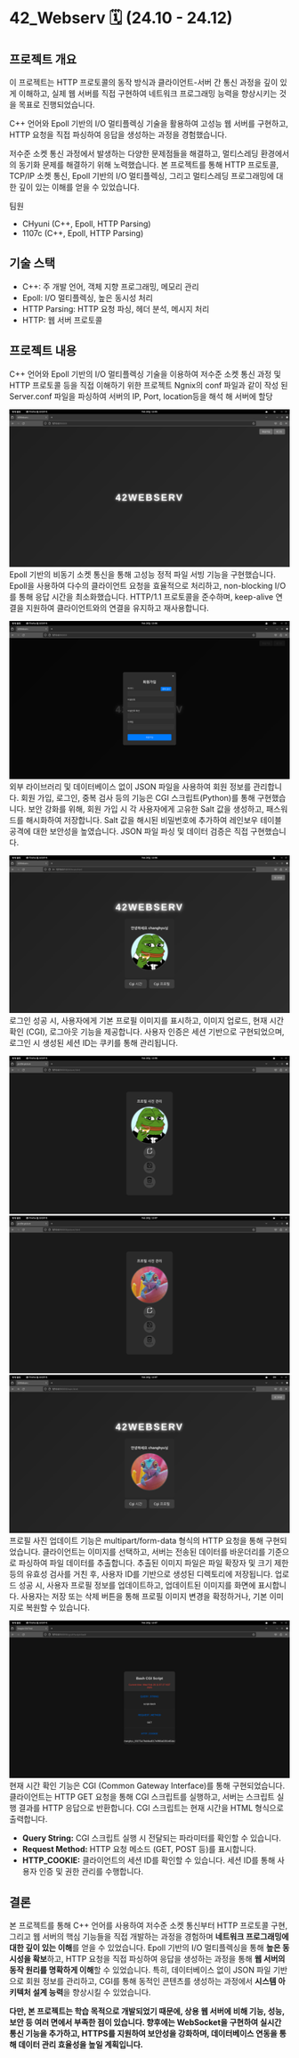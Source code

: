 # 42_Webserv 🗓️ (24.10 - 24.12)

## 프로젝트 개요

이 프로젝트는 HTTP 프로토콜의 동작 방식과 클라이언트-서버 간 통신 과정을 깊이 있게 이해하고, 실제 웹 서버를 직접 구현하여 네트워크 프로그래밍 능력을 향상시키는 것을 목표로 진행되었습니다.

C++ 언어와 Epoll 기반의 I/O 멀티플렉싱 기술을 활용하여 고성능 웹 서버를 구현하고, HTTP 요청을 직접 파싱하여 응답을 생성하는 과정을 경험했습니다.

저수준 소켓 통신 과정에서 발생하는 다양한 문제점들을 해결하고, 멀티스레딩 환경에서의 동기화 문제를 해결하기 위해 노력했습니다. 본 프로젝트를 통해 HTTP 프로토콜, TCP/IP 소켓 통신, Epoll 기반의 I/O 멀티플렉싱, 그리고 멀티스레딩 프로그래밍에 대한 깊이 있는 이해를 얻을 수 있었습니다.

팀원

* CHyuni (C++, Epoll, HTTP Parsing)
* 1107c (C++, Epoll, HTTP Parsing)

## 기술 스택

* C++: 주 개발 언어, 객체 지향 프로그래밍, 메모리 관리
* Epoll: I/O 멀티플렉싱, 높은 동시성 처리
* HTTP Parsing: HTTP 요청 파싱, 헤더 분석, 메시지 처리
* HTTP: 웹 서버 프로토콜

## 프로젝트 내용
C++ 언어와 Epoll 기반의 I/O 멀티플렉싱 기술을 이용하여 저수준 소켓 통신 과정 및 HTTP 프로토콜 등을 직접 이해하기 위한 프로젝트
Ngnix의 conf 파일과 같이 작성 된 Server.conf 파일을 파싱하여 서버의 IP, Port, location등을 해석 해 서버에 할당


![홈화면](./image/0.png)
Epoll 기반의 비동기 소켓 통신을 통해 고성능 정적 파일 서빙 기능을 구현했습니다. Epoll을 사용하여 다수의 클라이언트 요청을 효율적으로 처리하고, non-blocking I/O를 통해 응답 시간을 최소화했습니다. HTTP/1.1 프로토콜을 준수하며, keep-alive 연결을 지원하여 클라이언트와의 연결을 유지하고 재사용합니다.

![회원가입](./image/1.png)
외부 라이브러리 및 데이터베이스 없이 JSON 파일을 사용하여 회원 정보를 관리합니다. 회원 가입, 로그인, 중복 검사 등의 기능은 CGI 스크립트(Python)를 통해 구현했습니다. 보안 강화를 위해, 회원 가입 시 각 사용자에게 고유한 Salt 값을 생성하고, 패스워드를 해시화하여 저장합니다. Salt 값을 해시된 비밀번호에 추가하여 레인보우 테이블 공격에 대한 보안성을 높였습니다. JSON 파일 파싱 및 데이터 검증은 직접 구현했습니다.

![로그인후화면](./image/2.png)
로그인 성공 시, 사용자에게 기본 프로필 이미지를 표시하고, 이미지 업로드, 현재 시간 확인 (CGI), 로그아웃 기능을 제공합니다. 사용자 인증은 세션 기반으로 구현되었으며, 로그인 시 생성된 세션 ID는 쿠키를 통해 관리됩니다.

![프로필사진업데이트](./image/3.png)
![프로필사진업데이트2](./image/4.png)
![변경후](./image/5.png)
프로필 사진 업데이트 기능은 multipart/form-data 형식의 HTTP 요청을 통해 구현되었습니다. 클라이언트는 이미지를 선택하고, 서버는 전송된 데이터를 바운더리를 기준으로 파싱하여 파일 데이터를 추출합니다. 추출된 이미지 파일은 파일 확장자 및 크기 제한 등의 유효성 검사를 거친 후, 사용자 ID를 기반으로 생성된 디렉토리에 저장됩니다. 업로드 성공 시, 사용자 프로필 정보를 업데이트하고, 업데이트된 이미지를 화면에 표시합니다. 사용자는 저장 또는 삭제 버튼을 통해 프로필 이미지 변경을 확정하거나, 기본 이미지로 복원할 수 있습니다.

![CGI시간](./image/6.png)
현재 시간 확인 기능은 CGI (Common Gateway Interface)를 통해 구현되었습니다. 클라이언트는 HTTP GET 요청을 통해 CGI 스크립트를 실행하고, 서버는 스크립트 실행 결과를 HTTP 응답으로 반환합니다. CGI 스크립트는 현재 시간을 HTML 형식으로 출력합니다. 
* **Query String:** CGI 스크립트 실행 시 전달되는 파라미터를 확인할 수 있습니다.
* **Request Method:** HTTP 요청 메소드 (GET, POST 등)를 표시합니다.
* **HTTP_COOKIE:** 클라이언트의 세션 ID를 확인할 수 있습니다. 세션 ID를 통해 사용자 인증 및 권한 관리를 수행합니다.

## 결론

본 프로젝트를 통해 C++ 언어를 사용하여 저수준 소켓 통신부터 HTTP 프로토콜 구현, 그리고 웹 서버의 핵심 기능들을 직접 개발하는 과정을 경험하며 **네트워크 프로그래밍에 대한 깊이 있는 이해**를 얻을 수 있었습니다. Epoll 기반의 I/O 멀티플렉싱을 통해 **높은 동시성을 확보**하고, HTTP 요청을 직접 파싱하여 응답을 생성하는 과정을 통해 **웹 서버의 동작 원리를 명확하게 이해**할 수 있었습니다. 특히, 데이터베이스 없이 JSON 파일 기반으로 회원 정보를 관리하고, CGI를 통해 동적인 콘텐츠를 생성하는 과정에서 **시스템 아키텍처 설계 능력**을 향상시킬 수 있었습니다.

**다만, 본 프로젝트는 학습 목적으로 개발되었기 때문에, 상용 웹 서버에 비해 기능, 성능, 보안 등 여러 면에서 부족한 점이 있습니다. 향후에는 WebSocket을 구현하여 실시간 통신 기능을 추가하고, HTTPS를 지원하여 보안성을 강화하며, 데이터베이스 연동을 통해 데이터 관리 효율성을 높일 계획입니다.**
